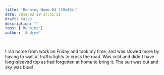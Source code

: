 ```yaml
---
title: 'Running Home #3 [20m40s]'
date: 2010-02-19 17:55:21
draft: false
description: ""
tags: ['Running']
author: 'Andrew'

---
```


I ran home from work on Friday and took my time, and was slowed more by having to wait at traffic lights to cross the road. Was cold and didn't have long-sleeved top as had forgotten at home to bring it. The sun was out and sky was blue!
